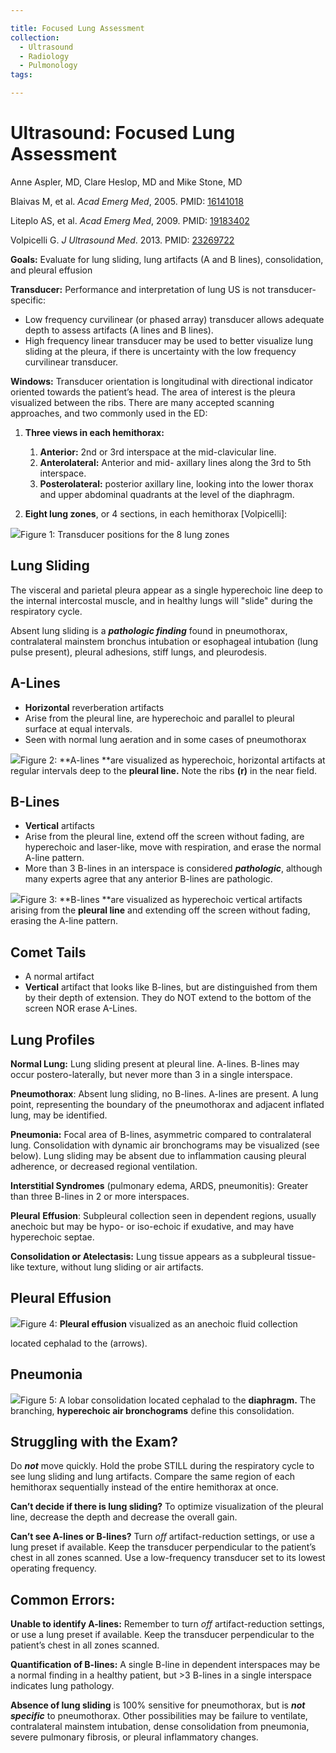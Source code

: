 ```yaml
---

title: Focused Lung Assessment
collection:
  - Ultrasound
  - Radiology
  - Pulmonology
tags:

---
```


# Ultrasound: Focused Lung Assessment

Anne Aspler, MD, Clare Heslop, MD and Mike Stone, MD

Blaivas M, et al. *Acad Emerg Med*, 2005. PMID: [16141018](http://www.ncbi.nlm.nih.gov/pubmed/?term=A+prospective+comparison+of+supine+chest+radiography+and+bedside+ultrasound+for+the+diagnosis+of+traumatic+pneumothorax.)

Liteplo AS, et al. *Acad Emerg Med*, 2009. PMID: [19183402](http://www.ncbi.nlm.nih.gov/pubmed/?term=Emergency+thoracic+ultrasound+in+the+differentiation+of+the+etiology+of+shortness+of+breath+(ETUDES)%3A+sonographic+B-lines+and+N-terminal+pro-brain-type+natriuretic+peptide+in+diagnosing+congestive+heart+failure.)

Volpicelli G. *J Ultrasound Med*. 2013. PMID: [23269722](http://www.ncbi.nlm.nih.gov/pubmed/23269722)

**Goals:** Evaluate for lung sliding, lung artifacts (A and B lines), consolidation, and pleural effusion

**Transducer:** Performance and interpretation of lung US is not transducer-specific:

-   Low frequency curvilinear (or phased array) transducer allows adequate depth to assess artifacts (A lines and B lines).
-   High frequency linear transducer may be used to better visualize lung sliding at the pleura, if there is uncertainty with the low frequency curvilinear transducer.

**Windows:** Transducer orientation is longitudinal with directional indicator oriented towards the patient’s head. The area of interest is the pleura visualized between the ribs. There are many accepted scanning approaches, and two commonly used in the ED:

1.  **Three views in each hemithorax:**
    1.  **Anterior:** 2nd or 3rd interspace at the mid-clavicular line.
    2.  **Anterolateral:** Anterior and mid- axillary lines along the 3rd to 5th interspace.
    3.  **Posterolateral:** posterior axillary line, looking into the lower thorax and upper abdominal quadrants at the level of the diaphragm.

2.  **Eight lung zones**, or 4 sections, in each hemithorax \[Volpicelli\]:

![](https://d2p53dh3qxfm0x.cloudfront.net/uploads/img/1jz/1/c/0bbab6d0-14c4-55db-bf56-130ffd1ff5f2/640.png)Figure 1: Transducer positions for the 8 lung zones

## Lung Sliding

The visceral and parietal pleura appear as a single hyperechoic line deep to the internal intercostal muscle, and in healthy lungs will "slide" during the respiratory cycle.

Absent lung sliding is a ***pathologic finding*** found in pneumothorax, contralateral mainstem bronchus intubation or esophageal intubation (lung pulse present), pleural adhesions, stiff lungs, and pleurodesis.

## A-Lines

-   **Horizontal** reverberation artifacts
-   Arise from the pleural line, are hyperechoic and parallel to pleural surface at equal intervals.
-   Seen with normal lung aeration and in some cases of pneumothorax

![](https://d2p53dh3qxfm0x.cloudfront.net/uploads/img/1jz/1/c/ef6573c5-dc58-531f-a79b-8f186ab76870/640.png)Figure 2: **A-lines **are visualized as hyperechoic, horizontal artifacts at regular intervals deep to the **pleural line.** Note the ribs **(r)** in the near field.

## B-Lines

-   **Vertical** artifacts
-   Arise from the pleural line, extend off the screen without fading, are hyperechoic and laser-like, move with respiration, and erase the normal A-line pattern.
-   More than 3 B-lines in an interspace is considered ***pathologic***, although many experts agree that any anterior B-lines are pathologic.

![](https://d2p53dh3qxfm0x.cloudfront.net/uploads/img/1jz/1/c/38bdb63d-2e52-506f-91d7-b5c9106f885c/640.png)Figure 3: **B-lines **are visualized as hyperechoic vertical artifacts arising from the **pleural line** and extending off the screen without fading, erasing the A-line pattern.

## Comet Tails

-   A normal artifact
-   **Vertical** artifact that looks like B-lines, but are distinguished from them by their depth of extension. They do NOT extend to the bottom of the screen NOR erase A-Lines.

## Lung Profiles

**Normal Lung:** Lung sliding present at pleural line. A-lines. B-lines may occur postero-laterally, but never more than 3 in a single interspace.

**Pneumothorax**: Absent lung sliding, no B-lines. A-lines are present. A lung point, representing the boundary of the pneumothorax and adjacent inflated lung, may be identified.

**Pneumonia:** Focal area of B-lines, asymmetric compared to contralateral lung. Consolidation with dynamic air bronchograms may be visualized (see below). Lung sliding may be absent due to inflammation causing pleural adherence, or decreased regional ventilation.

**Interstitial Syndromes** (pulmonary edema, ARDS, pneumonitis): Greater than three B-lines in 2 or more interspaces.

**Pleural** **Effusion**: Subpleural collection seen in dependent regions, usually anechoic but may be hypo- or iso-echoic if exudative, and may have hyperechoic septae.

**Consolidation or Atelectasis:** Lung tissue appears as a subpleural tissue-like texture, without lung sliding or air artifacts.

## Pleural Effusion

![](https://d2p53dh3qxfm0x.cloudfront.net/uploads/img/1jz/1/c/89299867-a08a-55ae-b3c3-6d35bbbd0b19/640.png)Figure 4: **Pleural effusion** visualized as an anechoic fluid collection

located cephalad to the (arrows).

## Pneumonia

![](https://d2p53dh3qxfm0x.cloudfront.net/uploads/img/1jz/1/c/639ce714-ec76-5ebd-90a1-adaa16f34344/640.png)Figure 5: A lobar consolidation located cephalad to the **diaphragm.** The branching, **hyperechoic air bronchograms** define this consolidation.

## Struggling with the Exam?

Do ***not*** move quickly. Hold the probe STILL during the respiratory cycle to see lung sliding and lung artifacts. Compare the same region of each hemithorax sequentially instead of the entire hemithorax at once.

**Can’t decide if there is lung sliding?**
To optimize visualization of the pleural line, decrease the depth and decrease the overall gain.

**Can’t see A-lines or B-lines?**
Turn *off* artifact-reduction settings, or use a lung preset if available. Keep the transducer perpendicular to the patient’s chest in all zones scanned. Use a low-frequency transducer set to its lowest operating frequency.

## Common Errors:

**Unable to identify A-lines:** Remember to turn *off* artifact-reduction settings, or use a lung preset if available. Keep the transducer perpendicular to the patient’s chest in all zones scanned.

**Quantification of B-lines:** A single B-line in dependent interspaces may be a normal finding in a healthy patient, but &gt;3 B-lines in a single interspace indicates lung pathology.

**Absence of lung sliding** is 100% sensitive for pneumothorax, but is ***not specific*** to pneumothorax. Other possibilities may be failure to ventilate, contralateral mainstem intubation, dense consolidation from pneumonia, severe pulmonary fibrosis, or pleural inflammatory changes.
